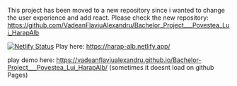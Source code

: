 This project has been moved to a new repository since i wanted to change the user experience and add react. Please check the new repository: https://github.com/VadeanFlaviuAlexandru/Bachelor_Project___Povestea_Lui_HarapAlb

[![Netlify Status](https://api.netlify.com/api/v1/badges/5f4f2a24-314e-4e74-81cf-16bf01455cfc/deploy-status)](https://app.netlify.com/sites/harap-alb/deploys)
Play here: https://harap-alb.netlify.app/


play demo here: https://vadeanflaviualexandru.github.io/Bachelor-Project___Povestea_Lui_HarapAlb/
(sometimes it doesnt load on github Pages)
